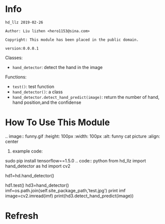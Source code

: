 Info
====
`hd_llz 2019-02-26`

`Author: Liu lizhen <hero1153@sina.com>`

`Copyright: This module has been placed in the public domain.`

`version:0.0.0.1`

Classes:
- `hand_detector`: detect the hand in the image

Functions:

- `test()`: test function
- `hand_detector()`:  a class
- `hand_detector.detect_hand_predict(image)`: return the number of hand, hand position,and the confidense

How To Use This Module
======================
.. image:: funny.gif
   :height: 100px
   :width: 100px
   :alt: funny cat picture
   :align: center

1. example code:

sudo pip install tensorflow==1.5.0
.. code:: python
from hd_llz import hand_detector as hd
import cv2

hd1=hd.hand_detector()

hd1.test()
hd3=hand_detector()
imf=os.path.join(self.site_package_path,'test.jpg')
print imf
image=cv2.imread(imf)
print(hd3.detect_hand_predict(image))


Refresh
========

